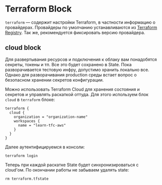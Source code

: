 # Terraform Block

`terraform` — содержит настройки Terraform, в частности информацию о провайдерах. Провайдеры по умолчанию устанавливаются из [Terraform Registry](https://registry.terraform.io/). Так же, рекомендуется фиксировать версию провайдера.

## cloud block

Для развертывания ресурсов и подключения к облаку вам понадобятся секреты, токены и тп. Все это будет сохранено в State. Пока разворачивается тестовую инфру, допустимо хранить локально все. Однако для разворачивания production среды встает вопрос о безопасном хранении секретов конфигурации.

Можно использовать Terraform Cloud для хранения состояния и секретов и управлять раскаткой оттуда. Для этого используем блок `cloud` в `terraform` блоке:

```hcl
terraform {
  cloud {
    organization = "organization-name"
    workspaces {
      name = "learn-tfc-aws"
    }
  }
}
```

Далее аутентифицируемся в консоли:

```
terraform login
```

Теперь при каждой раскатке State будет синхронизироваться с cloud'ом. По окончании работы не забываем удалять state:

```
rm terraform.tfstate
```
